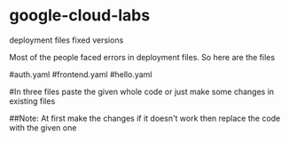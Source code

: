 # google-cloud-labs 
deployment files fixed versions

Most of the people faced errors in deployment files. So here are the files 

#auth.yaml
#frontend.yaml
#hello.yaml

#In three files paste the given whole code or just make some changes in existing files
 
##Note: At first make the changes if it doesn't work then replace the code with the given one    
